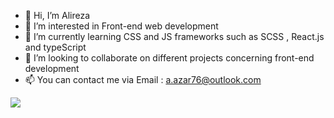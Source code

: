 - 👋 Hi, I’m Alireza
- 👀 I’m interested in Front-end web development 
- 🌱 I’m currently learning CSS and JS frameworks such as SCSS , React.js and typeScript
- 💞️ I’m looking to collaborate on different projects concerning front-end development
- 📫 You can contact me via Email : a.azar76@outlook.com

<img src="https://github-readme-stats.vercel.app/api?alaz7622356694
=anuraghazra&show_icons=true)
"/>

<!---
alaz7622356694/alaz7622356694 is a ✨ special ✨ repository because its `README.md` (this file) appears on your GitHub profile.
You can click the Preview link to take a look at your changes.
--->
